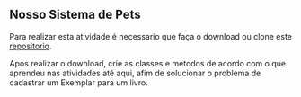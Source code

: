 ## Nosso Sistema de Pets

Para realizar esta atividade é necessario que faça o download ou clone este [repositorio](https://github.com/zup-academy/nossa-biblioteca). 

Apos realizar o download, crie as classes e metodos de acordo com o que aprendeu nas atividades até aqui, afim de solucionar o problema de cadastrar um Exemplar para um livro.
